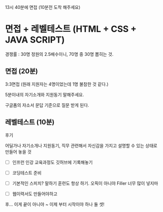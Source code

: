 
13시 40분에 면접 (10분전 도착 해주세요)

# **면접 + 레벨테스트 (HTML + CSS + JAVA SCRIPT)**

경쟁률 : 30명 정원의 2.5배수이니, 70명 중 30명 뽑히는 것.


## 면접 (20분)
3:3면접 (원래 지원자는 4명이었는데 1명 불참한 것 같다.)

5분이내의 자기소개와 지원동기 말해주세요.


구글폼의 자소서 문답 기준으로 질문 받게 된다. 

## 레벨테스트 (10분)

후기

어딜가나 자기소개나 지원동기, 직무 관련해서 자신감을 가지고 설명할 수 있는 상태로 만들어 놓을 것

+ [ ] 인프런 인강 교육과정도 깃허브에 기록해놓기

+ [ ] 코딩테스트 준비

+ [ ] 기본적인 스피치? 말하기 훈련도 항상 하기.  오픽이 아니야 Filler 너무 많이 넣지마

+ [ ] 웹이력서도 만들어야하고 

후...
이게 끝이 아니야 ~ 이제 부터 시작이야 하나 둘 셋!


